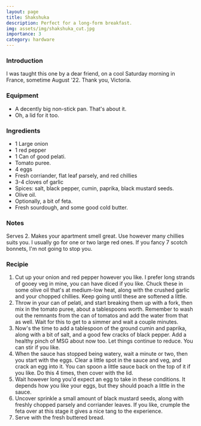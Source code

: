 ```yaml
---
layout: page
title: Shakshuka
description: Perfect for a long-form breakfast.
img: assets/img/shakshuka_cut.jpg
importance: 3
category: hardware
---
```


### Introduction
I was taught this one by a dear friend, on a cool Saturday morning in France, sometime August '22. Thank you, Victoria.

### Equipment
* A decently big non-stick pan. That's about it.
* Oh, a lid for it too.

### Ingredients
* 1 Large onion
* 1 red pepper
* 1 Can of good pelati.
* Tomato puree.
* 4 eggs
* Fresh corriander, flat leaf parsely, and red chillies
* 3-4 cloves of garlic
* Spices: salt, black pepper, cumin, paprika, black mustard seeds.
* Olive oil.
* Optionally, a bit of feta.
* Fresh sourdough, and some good cold butter.

### Notes
Serves 2. Makes your apartment smell great. Use however many chillies suits you. I usually go for one or two large red ones. If you fancy 7 scotch bonnets, I'm not going to stop you.

### Recipie
1. Cut up your onion and red pepper however you like. I prefer long strands of gooey veg in mine, you can have diced if you like. Chuck these in some olive oil that's at medium-low heat, along with the crushed garlic and your chopped chillies. Keep going until these are softened a little.
2. Throw in your can of pelati, and start breaking them up with a fork, then mix in the tomato puree, about a tablespoons worth. Remember to wash out the remnants from the can of tomatos and add the water from that as well. Wait for this to get to a simmer and wait a couple minutes.
3. Now's the time to add a tablespoon of the ground cumin and paprika, along with a bit of salt, and a good few cracks of black pepper. Add a healthy pinch of MSG about now too. Let things continue to reduce. You can stir if you like.
4. When the sauce has stopped being watery, wait a minute or two, then you start with the eggs. Clear a little spot in the sauce and veg, and crack an egg into it. You can spoon a little sauce back on the top of it if you like. Do this 4 times, then cover with the lid.
5. Wait however long you'd expect an egg to take in these conditions. It depends how you like your eggs, but they should poach a little in the sauce.
6. Uncover sprinkle a small amount of black mustard seeds, along with freshly chopped parsely and corriander leaves. If you like, crumple the feta over at this stage it gives a nice tang to the experience. 
7. Serve with the fresh buttered bread.
